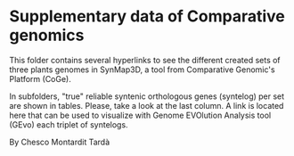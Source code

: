 # Supplementary data of Comparative genomics

This folder contains several hyperlinks to see the different created sets of three plants genomes in SynMap3D, a tool from Comparative Genomic's Platform (CoGe).

In subfolders, "true" reliable syntenic orthologous genes (syntelog) per set are shown in tables. Please, take a look at the last column. A link is located here that can be used to visualize with Genome EVOlution Analysis tool (GEvo) each triplet of syntelogs.

By Chesco Montardit Tardà
